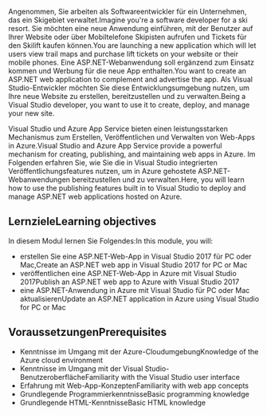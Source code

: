 <span data-ttu-id="430b4-101">Angenommen, Sie arbeiten als Softwareentwickler für ein Unternehmen, das ein Skigebiet verwaltet.</span><span class="sxs-lookup"><span data-stu-id="430b4-101">Imagine you're a software developer for a ski resort.</span></span> <span data-ttu-id="430b4-102">Sie möchten eine neue Anwendung einführen, mit der Benutzer auf Ihrer Website oder über Mobiltelefone Skipisten aufrufen und Tickets für den Skilift kaufen können.</span><span class="sxs-lookup"><span data-stu-id="430b4-102">You are launching a new application which will let users view trail maps and purchase lift tickets on your website or their mobile phones.</span></span> <span data-ttu-id="430b4-103">Eine ASP.NET-Webanwendung soll ergänzend zum Einsatz kommen und Werbung für die neue App enthalten.</span><span class="sxs-lookup"><span data-stu-id="430b4-103">You want to create an ASP.NET web application to complement and advertise the app.</span></span> <span data-ttu-id="430b4-104">Als Visual Studio-Entwickler möchten Sie diese Entwicklungsumgebung nutzen, um Ihre neue Website zu erstellen, bereitzustellen und zu verwalten.</span><span class="sxs-lookup"><span data-stu-id="430b4-104">Being a Visual Studio developer, you want to use it to create, deploy, and manage your new site.</span></span>

<span data-ttu-id="430b4-105">Visual Studio und Azure App Service bieten einen leistungsstarken Mechanismus zum Erstellen, Veröffentlichen und Verwalten von Web-Apps in Azure.</span><span class="sxs-lookup"><span data-stu-id="430b4-105">Visual Studio and Azure App Service provide a powerful mechanism for creating, publishing, and maintaining web apps in Azure.</span></span> <span data-ttu-id="430b4-106">Im Folgenden erfahren Sie, wie Sie die in Visual Studio integrierten Veröffentlichungsfeatures nutzen, um in Azure gehostete ASP.NET-Webanwendungen bereitzustellen und zu verwalten.</span><span class="sxs-lookup"><span data-stu-id="430b4-106">Here, you will learn how to use the publishing features built in to Visual Studio to deploy and manage ASP.NET web applications hosted on Azure.</span></span>

## <a name="learning-objectives"></a><span data-ttu-id="430b4-107">Lernziele</span><span class="sxs-lookup"><span data-stu-id="430b4-107">Learning objectives</span></span>

<span data-ttu-id="430b4-108">In diesem Modul lernen Sie Folgendes:</span><span class="sxs-lookup"><span data-stu-id="430b4-108">In this module, you will:</span></span>

- <span data-ttu-id="430b4-109">erstellen Sie eine ASP.NET-Web-App in Visual Studio 2017 für PC oder Mac,</span><span class="sxs-lookup"><span data-stu-id="430b4-109">Create an ASP.NET web app in Visual Studio 2017 for PC or Mac</span></span>
- <span data-ttu-id="430b4-110">veröffentlichen eine ASP.NET-Web-App in Azure mit Visual Studio 2017</span><span class="sxs-lookup"><span data-stu-id="430b4-110">Publish an ASP.NET web app to Azure with Visual Studio 2017</span></span>
- <span data-ttu-id="430b4-111">eine ASP.NET-Anwendung in Azure mit Visual Studio für PC oder Mac aktualisieren</span><span class="sxs-lookup"><span data-stu-id="430b4-111">Update an ASP.NET application in Azure using Visual Studio for PC or Mac</span></span>

## <a name="prerequisites"></a><span data-ttu-id="430b4-112">Voraussetzungen</span><span class="sxs-lookup"><span data-stu-id="430b4-112">Prerequisites</span></span>

- <span data-ttu-id="430b4-113">Kenntnisse im Umgang mit der Azure-Cloudumgebung</span><span class="sxs-lookup"><span data-stu-id="430b4-113">Knowledge of the Azure cloud environment</span></span>
- <span data-ttu-id="430b4-114">Kenntnisse im Umgang mit der Visual Studio-Benutzeroberfläche</span><span class="sxs-lookup"><span data-stu-id="430b4-114">Familiarity with the Visual Studio user interface</span></span>
- <span data-ttu-id="430b4-115">Erfahrung mit Web-App-Konzepten</span><span class="sxs-lookup"><span data-stu-id="430b4-115">Familiarity with web app concepts</span></span>
- <span data-ttu-id="430b4-116">Grundlegende Programmierkenntnisse</span><span class="sxs-lookup"><span data-stu-id="430b4-116">Basic programming knowledge</span></span>
- <span data-ttu-id="430b4-117">Grundlegende HTML-Kenntnisse</span><span class="sxs-lookup"><span data-stu-id="430b4-117">Basic HTML knowledge</span></span>
